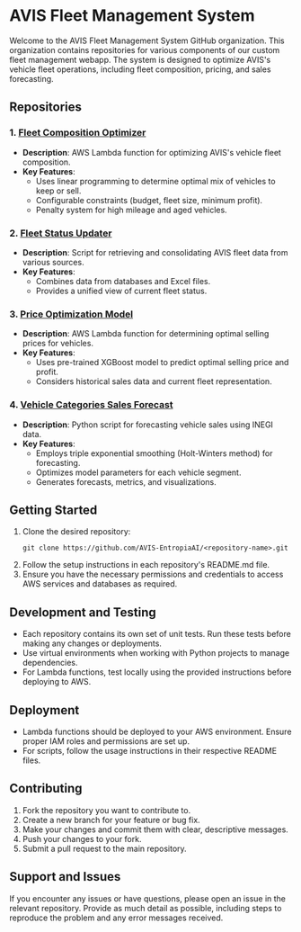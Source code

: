 # AVIS Fleet Management System

Welcome to the AVIS Fleet Management System GitHub organization. This organization contains repositories for various components of our custom fleet management webapp. The system is designed to optimize AVIS's vehicle fleet operations, including fleet composition, pricing, and sales forecasting.

## Repositories

### 1. [Fleet Composition Optimizer](https://github.com/AVIS-EntropiaAI/fleet-composition-optimizer)
- **Description**: AWS Lambda function for optimizing AVIS's vehicle fleet composition.
- **Key Features**:
  - Uses linear programming to determine optimal mix of vehicles to keep or sell.
  - Configurable constraints (budget, fleet size, minimum profit).
  - Penalty system for high mileage and aged vehicles.

### 2. [Fleet Status Updater](https://github.com/AVIS-EntropiaAI/fleet-status-updater)
- **Description**: Script for retrieving and consolidating AVIS fleet data from various sources.
- **Key Features**:
  - Combines data from databases and Excel files.
  - Provides a unified view of current fleet status.

### 3. [Price Optimization Model](https://github.com/AVIS-EntropiaAI/price-optimization-model)
- **Description**: AWS Lambda function for determining optimal selling prices for vehicles.
- **Key Features**:
  - Uses pre-trained XGBoost model to predict optimal selling price and profit.
  - Considers historical sales data and current fleet representation.

### 4. [Vehicle Categories Sales Forecast](https://github.com/AVIS-EntropiaAI/vehicle-categories-sales-forecast)
- **Description**: Python script for forecasting vehicle sales using INEGI data.
- **Key Features**:
  - Employs triple exponential smoothing (Holt-Winters method) for forecasting.
  - Optimizes model parameters for each vehicle segment.
  - Generates forecasts, metrics, and visualizations.

## Getting Started

1. Clone the desired repository:
   ```
   git clone https://github.com/AVIS-EntropiaAI/<repository-name>.git
   ```
2. Follow the setup instructions in each repository's README.md file.
3. Ensure you have the necessary permissions and credentials to access AWS services and databases as required.

## Development and Testing

- Each repository contains its own set of unit tests. Run these tests before making any changes or deployments.
- Use virtual environments when working with Python projects to manage dependencies.
- For Lambda functions, test locally using the provided instructions before deploying to AWS.

## Deployment

- Lambda functions should be deployed to your AWS environment. Ensure proper IAM roles and permissions are set up.
- For scripts, follow the usage instructions in their respective README files.

## Contributing

1. Fork the repository you want to contribute to.
2. Create a new branch for your feature or bug fix.
3. Make your changes and commit them with clear, descriptive messages.
4. Push your changes to your fork.
5. Submit a pull request to the main repository.

## Support and Issues

If you encounter any issues or have questions, please open an issue in the relevant repository. Provide as much detail as possible, including steps to reproduce the problem and any error messages received.

